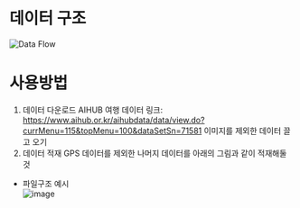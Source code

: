 # 데이터 구조

![Data Flow](https://github.com/DJMLteam2/DP_DB/assets/135206238/97a8c68f-7b53-4fff-860c-056753aea787)

# 사용방법
1) 데이터 다운로드
AIHUB 여행 데이터 링크: https://www.aihub.or.kr/aihubdata/data/view.do?currMenu=115&topMenu=100&dataSetSn=71581
이미지를 제외한 데이터 끌고 오기
2) 데이터 적재
GPS 데이터를 제외한 나머지 데이터를 아래의 그림과 같이 적재해둘 것
- 파일구조 예시  
![image](https://github.com/DJMLteam2/DP_DB/assets/135789538/1bb5a664-3b09-4324-9a48-d4e59d0284af)


